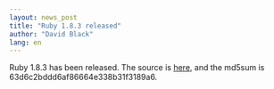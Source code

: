 ```yaml
---
layout: news_post
title: "Ruby 1.8.3 released"
author: "David Black"
lang: en
---
```


Ruby 1.8.3 has been released. The source is [here][1], and the md5sum is
63d6c2bddd6af86664e338b31f3189a6.



[1]: https://cache.ruby-lang.org/pub/ruby/1.8/ruby-1.8.3.tar.gz
